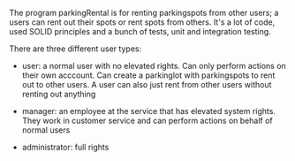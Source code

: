 The program parkingRental is for renting parkingspots from other users; a users can rent out their spots or rent spots from others. It's a lot of code, used SOLID principles and a bunch of tests, unit and integration testing.

There are three different user types:

- user: a normal user with no elevated rights. Can only perform actions on their own acccount. Can create a parkinglot with parkingspots to rent out to other users. A user can also just rent from other users without renting out anything

- manager: an employee at the service that has elevated system rights. They work in customer service and can perform actions on behalf of normal users

- administrator: full rights
